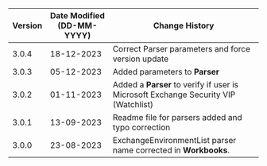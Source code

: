 | **Version** | **Date Modified (DD-MM-YYYY)** | **Change History**                          |
|-------------|--------------------------------|---------------------------------------------|
| 3.0.4       | 18-12-2023                     | Correct Parser parameters and force version update       |
| 3.0.3       | 05-12-2023                     | Added parameters to **Parser**        |
| 3.0.2       | 01-11-2023                     | Added a **Parser** to verify if user is Microsoft Exchange Security VIP (Watchlist)          |
| 3.0.1       | 13-09-2023                     | Readme file for parsers added and typo correction                      |
| 3.0.0       | 23-08-2023                     | ExchangeEnvironmentList parser name  corrected in **Workbooks**.  |
